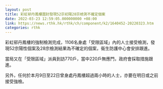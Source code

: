```yaml
---
layout: post
title: 彩虹邨丹鳳樓圍封發現52宗初陽28宗檢測不確定個案
date: 2022-03-23 12:59:05.000000000 +08:00
link: https://news.rthk.hk/rthk/ch/component/k2/1640452-20220323.htm
categories: rthk
---
```


彩虹邨丹鳳樓的強制檢測完成，1106名身處「受限區域」內的人士接受檢測，發現52宗陽性個案及28宗檢測結果為不確定的個案，衞生防護中心會安排跟進。

當局又在「受限區域」派員到訪770戶，當中220戶無應門，政府會採取措施跟進。

另外，任何於本月9日至22日曾身處丹鳳樓超過兩小時的人士，亦要在明日或之前接受強檢。
